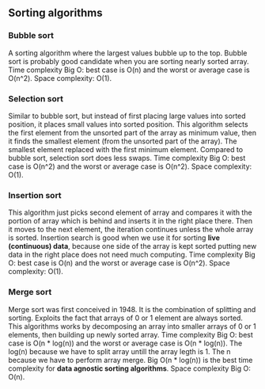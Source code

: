 ## Sorting algorithms

### Bubble sort
A sorting algorithm where the largest values bubble up to the top.
Bubble sort is probably good candidate when you are sorting nearly sorted array.
Time complexity Big O: best case is O(n) and the worst or average case is O(n^2).
Space complexity: O(1).

### Selection sort
Similar to bubble sort, but instead of first placing large values into sorted position, it places small values into sorted position. This algorithm selects the first element from the unsorted part of the array as minimum value, then it finds the smallest element (from the unsorted part of the array). The smallest element replaced with the first minimum element. Compared to bubble sort, selection sort does less swaps.
Time complexity Big O: best case is O(n^2) and the worst or average case is O(n^2). Space complexity: O(1).

### Insertion sort
This algorithm just picks second element of array and compares it with the portion of array which is behind and inserts it in the right place there. Then it moves to the next element, the iteration continues unless the whole array is sorted. Insertion search is good when we use it for sorting **live (continuous) data**, because one side of the array is kept sorted putting new data in the right place does not need much computing.
Time complexity Big O: best case is O(n) and the worst or average case is O(n^2).
Space complexity: O(1).

### Merge sort
Merge sort was first conceived in 1948. It is the combination of splitting and sorting.
Exploits the fact that arrays of 0 or 1 element are always sorted. This algorithms works by decomposing an array into smaller arrays of 0 or 1 elements, then building up newly sorted array. Time complexity Big O: best case is O(n * log(n)) and the worst or average case is O(n * log(n)).
The log(n) because we have to split array untill the array legth is 1. The n because we have to perform array merge. Big O(n * log(n)) is the best time complexity for **data agnostic sorting algorithms**.
Space complexity Big O: O(n).